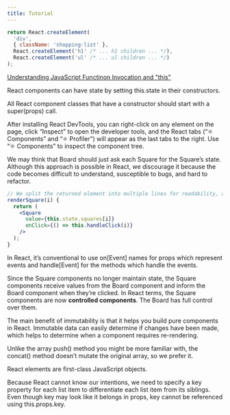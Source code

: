 ```yaml
---
title: Tutorial
---
```


```jsx
return React.createElement(
  'div',
  { className: 'shopping-list' },
  React.createElement('h1' /* ... h1 children ... */),
  React.createElement('ul' /* ... ul children ... */)
);
```

[Understanding JavaScript Functinon Invocation and "this"](https://yehudakatz.com/2011/08/11/understanding-javascript-function-invocation-and-this/)

React components can have state by setting this.state in their constructors.

All React component classes that have a constructor should start with a super(props) call.

After installing React DevTools, you can right-click on any element on the page, click “Inspect” to open the developer tools, and the React tabs (“⚛️ Components” and “⚛️ Profiler”) will appear as the last tabs to the right. Use “⚛️ Components” to inspect the component tree.

We may think that Board should just ask each Square for the Square’s state. Although this approach is possible in React, we discourage it because the code becomes difficult to understand, susceptible to bugs, and hard to refactor.

```jsx
// We split the returned element into multiple lines for readability, and added parentheses so that JavaScript doesn’t insert a semicolon after return and break our code.
renderSquare(i) {
  return (
    <Square
      value={this.state.squares[i]}
      onClick={() => this.handleClick(i)}
    />
  );
}
```

In React, it’s conventional to use on[Event] names for props which represent events and handle[Event] for the methods which handle the events.

Since the Square components no longer maintain state, the Square components receive values from the Board component and inform the Board component when they’re clicked. In React terms, the Square components are now **controlled components**. The Board has full control over them.

The main benefit of immutability is that it helps you build pure components in React. Immutable data can easily determine if changes have been made, which helps to determine when a component requires re-rendering.

Unlike the array push() method you might be more familiar with, the concat() method doesn’t mutate the original array, so we prefer it.

React elements are first-class JavaScript objects.

Because React cannot know our intentions, we need to specify a key property for each list item to differentiate each list item from its siblings. Even though key may look like it belongs in props, key cannot be referenced using this.props.key.
